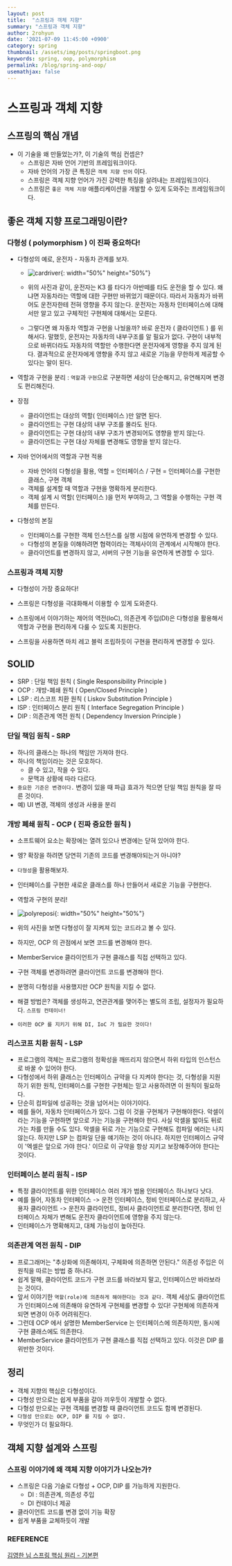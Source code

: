 ```yaml
---
layout: post
title:  "스프링과 객체 지향"
summary: "스프링과 객체 지향"
author: 2rohyun
date: '2021-07-09 11:45:00 +0900'
category: spring
thumbnail: /assets/img/posts/springboot.png
keywords: spring, oop, polymorphism
permalink: /blog/spring-and-oop/
usemathjax: false
---
```


# 스프링과 객체 지향

## 스프링의 핵심 개념

- 이 기술을 왜 만들었는가?, 이 기술의 핵심 컨셉은? 
    - 스프링은 자바 언어 기반의 프레임워크이다.
    - 자바 언어의 가장 큰 특징은 `객체 지향 언어` 이다.
    - 스프링은 객체 지향 언어가 가진 강력한 특징을 살려내는 프레임워크이다.
    - 스프링은 `좋은 객체 지향` 애플리케이션을 개발할 수 있게 도와주는 프레임워크이다.

## 좋은 객체 지향 프로그래밍이란? 

### 다형성 ( polymorphism ) 이 진짜 중요하다! 

- 다형성의 예로, 운전자 - 자동차 관계를 보자.

    - ![cardriver](/assets/img/posts/cardriver.png){: width="50%" height="50%"}

    - 위의 사진과 같이, 운전자는 K3 를 타다가 아반떼를 타도 운전을 할 수 있다. 왜냐면 자동차라는 역할에 대한 구현만 바뀌었기 때문이다. 따라서 자동차가 바뀌어도 운전자한테 전혀 영향을 주지 않는다. 운전자는 자동차 인터페이스에 대해서만 알고 있고 구체적인 구현체에 대해서는 모른다.
    - 그렇다면 왜 자동차 역할과 구현을 나눴을까? 바로 운전자 ( 클라이언트 ) 를 위해서다. 말했듯, 운전자는 자동차의 내부구조를 알 필요가 없다. 구현이 내부적으로 바뀌더라도 자동차의 역할만 수행한다면 운전자에게 영향을 주지 않게 된다. 결과적으로 운전자에게 영향을 주지 않고 새로운 기능을 무한하게 제공할 수 있다는 말이 된다.

- 역할과 구현을 분리 : `역할`과 `구현`으로 구분하면 세상이 단순해지고, 유연해지며 변경도 편리해진다.

- 장점
    - 클라이언트는 대상의 역할( 인터페이스 )만 알면 된다.
    - 클라이언트는 구현 대상의 내부 구조를 몰라도 된다.
    - 클라이언트는 구현 대상의 내부 구조가 변경되어도 영향을 받지 않는다.
    - 클라이언트는 구현 대상 자체를 변경해도 영향을 받지 않는다.

- 자바 언어에서의 역할과 구현 적용
    - 자바 언어의 다형성을 활용, 역할 = 인터페이스 / 구현 = 인터페이스를 구현한 클래스, 구현 객체
    - 객체를 설계할 때 역할과 구현을 명확하게 분리한다.
    - 객체 설계 시 역할( 인터페이스 )을 먼저 부여하고, 그 역할을 수행하는 구현 객체를 만든다.

- 다형성의 본질
    - 인터페이스를 구현한 객체 인스턴스를 실행 시점에 유연하게 변경할 수 있다.
    - 다형성의 본질을 이해하려면 협력이라는 객체사이의 관계에서 시작해야 한다.
    - 클라이언트를 변경하지 않고, 서버의 구현 기능을 유연하게 변경할 수 있다.

### 스프링과 객체 지향

- 다형성이 가장 중요하다!

- 스프링은 다형성을 극대화해서 이용할 수 있게 도와준다.

- 스프링에서 이야기하는 제어의 역전(IoC), 의존관계 주입(DI)은 다형성을 활용해서 역할과 구현을 편리하게 다룰 수 있도록 지원한다.

- 스프링을 사용하면 마치 레고 블럭 조립하듯이 구현을 편리하게 변경할 수 있다.

## SOLID

 - SRP : 단일 책임 원칙 ( Single Responsibility Principle )
 - OCP : 개방-폐쇄 원칙 ( Open/Closed Principle )
 - LSP : 리스코프 치환 원칙 ( Liskov Substitution Principle )
 - ISP : 인터페이스 분리 원칙 ( Interface Segregation Principle )
 - DIP : 의존관계 역전 원칙 ( Dependency Inversion Principle )

 ### 단일 책임 원칙 - SRP

 - 하나의 클래스는 하나의 책임만 가져야 한다.
 - 하나의 책임이라는 것은 모호하다.
    - 클 수 있고, 작을 수 있다.
    - 문맥과 상황에 따라 다르다.
- `중요한 기준은 변경이다.` 변경이 있을 때 파급 효과가 적으면 단일 책임 원칙을 잘 따른 것이다.
- 예) UI 변경, 객체의 생성과 사용을 분리

### 개방 폐쇄 원칙 - OCP ( 진짜 중요한 원칙 )

- 소프트웨어 요소는 확장에는 열려 있으나 변경에는 닫혀 있어야 한다.
- 엥? 확장을 하려면 당연히 기존의 코드를 변경해야되는거 아니야?
- `다형성`을 활용해보자.
- 인터페이스를 구현한 새로운 클래스를 하나 만들어서 새로운 기능을 구현한다.
- 역할과 구현의 분리!

- ![polyreposi](/assets/img/posts/polyreposi.png){: width="50%" height="50%"}

- 위의 사진을 보면 다형성이 잘 지켜져 있는 코드라고 볼 수 있다.
- 하지만, OCP 의 관점에서 보면 코드를 변경해야 한다.
- MemberService 클라이언트가 구현 클래스를 직접 선택하고 있다.
- 구현 객체를 변경하려면 클라이언트 코드를 변경해야 한다.
- 분명히 다형성을 사용했지만 OCP 원칙을 지킬 수 없다.
- 해결 방법은? 객체를 생성하고, 연관관계를 맺어주는 별도의 조립, 설정자가 필요하다. `스프링 컨테이너!`
- `이러한 OCP 를 지키기 위해 DI, IoC 가 필요한 것이다!`

### 리스코프 치환 원칙 - LSP

- 프로그램의 객체는 프로그램의 정확성을 깨뜨리지 않으면서 하위 타입의 인스턴스로 바꿀 수 있어야 한다.
- 다형성에서 하위 클래스는 인터페이스 규약을 다 지켜야 한다는 것, 다형성을 지원하기 위한 원칙, 인터페이스를 구현한 구현체는 믿고 사용하려면 이 원칙이 필요하다.
- 단순히 컴파일에 성공하는 것을 넘어서는 이야기이다.
- 예를 들어, 자동차 인터페이스가 있다. 그럼 이 것을 구현체가 구현해야한다. 악셀이라는 기능을 구현하면 앞으로 가는 기능을 구현해야 한다. 사실 악셀을 밟아도 뒤로 가는 차를 만들 수도 있다. 악셀을 뒤로 가는 기능으로 구현해도 컴파일 에러는 나지 않는다. 하지만 LSP 는 컴파일 단을 얘기하는 것이 아니다. 하지만 인터페이스 규약이 '엑셀은 앞으로 가야 한다.' 이므로 이 규약을 항상 지키고 보장해주어야 한다는 것이다.

### 인터페이스 분리 원칙 - ISP

- 특정 클라이언트를 위한 인터페이스 여러 개가 범용 인터페이스 하나보다 낫다.
- 예를 들어, 자동차 인터페이스 -> 운전 인터페이스, 정비 인터페이스로 분리하고, 사용자 클라이언트 -> 운전자 클라이언트, 정비사 클라이언트로 분리한다면, 정비 인터페이스 자체가 변해도 운전자 클라이언트에 영향을 주지 않는다.
- 인터페이스가 명확해지고, 대체 가능성이 높아진다.

### 의존관계 역전 원칙 - DIP

- 프로그래머는 "추상화에 의존해야지, 구체화에 의존하면 안된다." 의존성 주입은 이 원칙을 따르는 방법 중 하나다.
- 쉽게 말해, 클라이언트 코드가 구현 코드를 바라보지 말고, 인터페이스만 바라보라는 것이다.
- 앞서 이야기한 `역할(role)에 의존하게 해야한다는 것과 같다.` 객체 세상도 클라이언트가 인터페이스에 의존해야 유연하게 구현체를 변경할 수 있다! 구현체에 의존하게 되면 변경이 아주 어려워진다.
- 그런데 OCP 에서 설명한 MemberService 는 인터페이스에 의존하지만, 동시에 구현 클래스에도 의존한다.
- MemberService 클라이언트가 구현 클래스를 직접 선택하고 있다. 이것은 DIP 를 위반한 것이다.

## 정리

- 객체 지향의 핵심은 다형성이다.
- 다형성 만으로는 쉽게 부품을 갈아 끼우듯이 개발할 수 없다.
- 다형성 만으로는 구현 객체를 변경할 때 클라이언트 코드도 함께 변경된다.
- `다형성 만으로는 OCP, DIP 를 지킬 수 없다.`
- 무엇인가 더 필요하다.

## 객체 지향 설계와 스프링

### 스프링 이야기에 왜 객체 지향 이야기가 나오는가?

- 스프링은 다음 기술로 다형성 + OCP, DIP 를 가능하게 지원한다.
    - DI : 의존관계, 의존성 주입
    - DI 컨테이너 제공
- 클라이언트 코드를 변경 없이 기능 확장
- 쉽게 부품을 교체하듯이 개발


### REFERENCE

[김영한 님 스프링 핵심 원리 - 기본편](https://www.inflearn.com/course/%EC%8A%A4%ED%94%84%EB%A7%81-%ED%95%B5%EC%8B%AC-%EC%9B%90%EB%A6%AC-%EA%B8%B0%EB%B3%B8%ED%8E%B8/dashboard)

